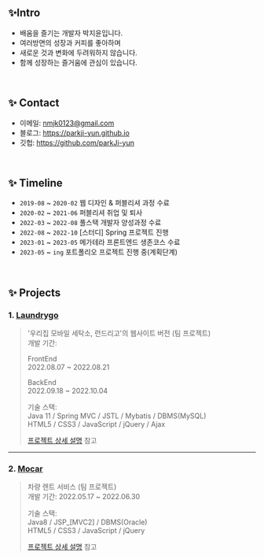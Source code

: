 

## ✨Intro

- 배움을 즐기는 개발자 박지윤입니다.</br>
- 여러방면의 성장과 커피를 좋아하며</br>
- 새로운 것과 변화에 두려워하지 않습니다.</br>
- 함께 성장하는 즐거움에 관심이 있습니다.


</br>

## ✨ Contact
- 이메일: nmjk0123@gmail.com
- 블로그: https://parkji-yun.github.io
- 깃헙: https://github.com/parkJi-yun

</br>

## ✨ Timeline
- ```2019-08``` ~ ```2020-02``` 웹 디자인 & 퍼블리셔 과정 수료
- ```2020-02``` ~ ```2021-06``` 퍼블리셔 취업 및 퇴사
- ```2022-03``` ~ ```2022-08``` 풀스택 개발자 양성과정 수료
- ```2022-08``` ~ ```2022-10``` [스터디] Spring 프로젝트 진행
- ```2023-01``` ~ ```2023-05``` 메가테라 프론트엔드 생존코스 수료
- ```2023-05``` ~ ```ing``` 포트폴리오 프로젝트 진행 중(계획단계)

</br>

## ✨ Projects
### 1. [Laundrygo](https://github.com/parkJi-yun/Laundrygo_project)
>'우리집 모바일 세탁소, 런드리고'의 웹사이트 버전 (팀 프로젝트)  
>개발 기간: <br>
>
>FrontEnd <br>
>2022.08.07 ~ 2022.08.21 <br>
>
>BackEnd <br>
>2022.09.18 ~ 2022.10.04 <br>
>  
>기술 스택:  
>Java 11 / Spring MVC / JSTL / Mybatis / DBMS(MySQL) <br>
>HTML5 / CSS3 / JavaScript / jQuery / Ajax
>  
>[프로젝트 상세 설명](https://github.com/parkJi-yun/Laundrygo_project) 참고

---

### 2. [Mocar](https://github.com/parkJi-yun/mocar_project)
>차량 렌트 서비스 (팀 프로젝트)  
>개발 기간: 2022.05.17 ~ 2022.06.30  
>  
>기술 스택:  
>Java8 / JSP_[MVC2] / DBMS(Oracle)<br>
>HTML5 / CSS3 / JavaScript / jQuery
>  
>[프로젝트 상세 설명](https://github.com/parkJi-yun/mocar_project) 참고


